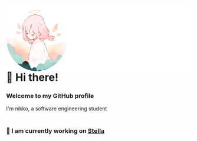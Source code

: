 <img src="nikkoxd.png" height="180" align="right"></img>

# 👋 Hi there!

### Welcome to my GitHub profile

<p>I'm nikko, a software engineering student</br>
<img height="16" width="16" src="https://cdn.simpleicons.org/visualstudiocode/white" />
<img height="16" width="16" src="https://cdn.simpleicons.org/typescript/white" />
<img height="16" width="16" src="https://cdn.simpleicons.org/node.js/white" />
<img height="16" width="16" src="https://cdn.simpleicons.org/c++/white" />
<img height="16" width="16" src="https://cdn.simpleicons.org/csharp/white" />
</p>

### 🔭 I am currently working on [Stella](https://github.com/nikkoxd)

<!-- ## `🧑🏼‍💻` My skills:

`*` **Languages**

[![My Skills](https://skillicons.dev/icons?i=cpp,c,ts,python)](https://skillicons.dev)

`*` **Frameworks & Libraries**

[![My Skills](https://skillicons.dev/icons?i=astro,nodejs,svelte,tailwind,react)](https://skillicons.dev)

`*` **Toolkit**

[![My Skills](https://skillicons.dev/icons?i=visualstudio,vscode,idea,figma,git,bash,mongodb,nextjs)](https://skillicons.dev) -->

<!--
**T3RRY4/T3RRY4** is a ✨ _special_ ✨ repository because its `README.md` (this file) appears on your GitHub profile.

Here are some ideas to get you started:

- 🔭 I’m currently working on ...
- 🌱 I’m currently learning ...
- 👯 I’m looking to collaborate on ...
- 🤔 I’m looking for help with ...
- 💬 Ask me about ...
- 📫 How to reach me: ...
- 😄 Pronouns: ...
- ⚡ Fun fact: ...
-->
